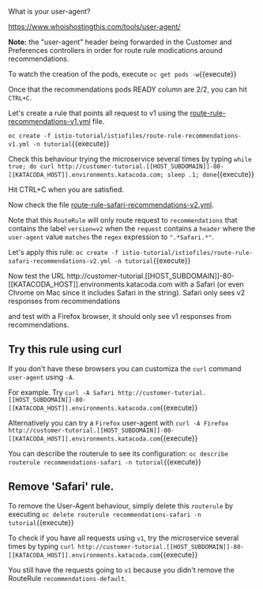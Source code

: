 What is your user-agent?

<https://www.whoishostingthis.com/tools/user-agent/>

**Note:** the "user-agent" header being forwarded in the Customer and Preferences controllers in order for route rule modications around recommendations.

To watch the creation of the pods, execute `oc get pods -w`{{execute}}

Once that the recommendations pods READY column are 2/2, you can hit `CTRL+C`. 

Let's create a rule that points all request to v1 using the [route-rule-recommendations-v1.yml](https://github.com/redhat-developer-demos/istio-tutorial/blob/master/istiofiles/route-rule-recommendations-v1.yml) file.

`oc create -f istio-tutorial/istiofiles/route-rule-recommendations-v1.yml -n tutorial`{{execute}}

Check this behaviour trying the microservice several times by typing `while true; do curl http://customer-tutorial.[[HOST_SUBDOMAIN]]-80-[[KATACODA_HOST]].environments.katacoda.com; sleep .1; done`{{execute}}

Hit CTRL+C when you are satisfied.

Now check the file [route-rule-safari-recommendations-v2.yml](https://github.com/redhat-developer-demos/istio-tutorial/blob/master/istiofiles/route-rule-safari-recommendations-v2.yml).

Note that this `RouteRule` will only route request to `recommendations` that contains the label `version=v2` when the `request` contains a `header` where the `user-agent` value `matches` the `regex` expression to `".*Safari.*"`.

Let's apply this rule: `oc create -f istio-tutorial/istiofiles/route-rule-safari-recommendations-v2.yml -n tutorial`{{execute}}

Now test the URL http://customer-tutorial.[[HOST_SUBDOMAIN]]-80-[[KATACODA_HOST]].environments.katacoda.com with a Safari (or even Chrome on Mac since it includes Safari in the string). Safari only sees v2 responses from recommendations

and test with a Firefox browser, it should only see v1 responses from recommendations.


## Try this rule using curl

If you don't have these browsers you can customiza the `curl` command `user-agent` using `-A`.

For example. Try `curl -A Safari http://customer-tutorial.[[HOST_SUBDOMAIN]]-80-[[KATACODA_HOST]].environments.katacoda.com`{{execute}}

Alternatively you can try a `Firefox` user-agent with `curl -A Firefox http://customer-tutorial.[[HOST_SUBDOMAIN]]-80-[[KATACODA_HOST]].environments.katacoda.com`{{execute}}

You can describe the routerule to see its configuration: `oc describe routerule recommendations-safari -n tutorial`{{execute}} 

## Remove 'Safari' rule.

To remove the User-Agent behaviour, simply delete this `routerule` by executing `oc delete routerule recommendations-safari -n tutorial`{{execute}}

To check if you have all requests using `v1`, try the microservice several times by typing `curl http://customer-tutorial.[[HOST_SUBDOMAIN]]-80-[[KATACODA_HOST]].environments.katacoda.com`{{execute}}

You still have the requests going to `v1` because you didn't remove the RouteRule `recommendations-default`.
